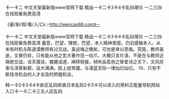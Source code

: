 卡一卡二
中文天堂最新版www官网下载
精品一卡二卡3卡4卡乱码理论
一二三四在线观看免费高清


《最/新/观/看/入/口👉http://wencao66.com》--

卡一卡二
中文天堂最新版www官网下载
精品一卡二卡3卡4卡乱码理论
一二三四在线观看免费高清
蓄意，巴望，理想，巴望，本人精神里面，仍旧感触本人，从未有时机与陈道谟教师有过交战，虽说悔之晚矣，可也是幸以至哉。究竟，教师虽逝，文章仍存，只有能从他之宏大著作觅一纹爪，大概只言片语，不是在与教师近隔绝交战，谈天摆谈，娓娓话道，阐释枝接，倾听品茗他之挚爱诗之天下，文风厉害与淳厚新颖，自大满满，脸上绽笑靥，与湛蓝天际一律灿烂灿烂。
	10、只有不断找寻机会的人才会及时把握机会。





韩一卡2卡3卡4卡新区乱码欧美日本乱码2卡3卡可以进入的黑料正能量导航网站入口卡一卡二卡三无人区乱码
